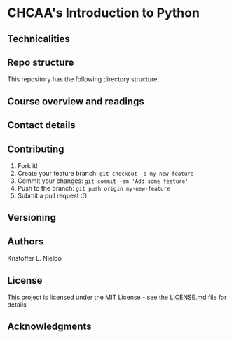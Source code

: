 # CHCAA's Introduction to Python #

## Technicalities

## Repo structure

This repository has the following directory structure:

## Course overview and readings

## Contact details

## Contributing

1. Fork it!
2. Create your feature branch: `git checkout -b my-new-feature`
3. Commit your changes: `git commit -am 'Add some feature'`
4. Push to the branch: `git push origin my-new-feature`
5. Submit a pull request :D

## Versioning


## Authors
Kristoffer L. Nielbo

## License

This project is licensed under the MIT License - see the [LICENSE.md](LICENSE.md) file for details

## Acknowledgments
